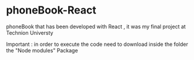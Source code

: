 # phoneBook-React
phoneBook that has been developed with React , it was my final project at Technion Universty

Important : in order to execute the code need to download inside the folder the "Node modules" Package
